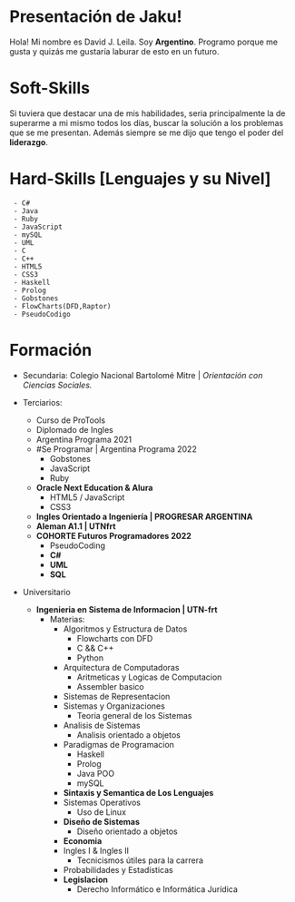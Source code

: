 # Presentación de Jaku!

Hola! Mi nombre es David J. Leila. Soy **Argentino**. Programo porque me gusta y quizás me gustaría laburar de esto en un futuro.


# Soft-Skills

Si tuviera que destacar una de mis habilidades, seria principalmente la de superarme a mi mismo todos los días, buscar la solución a los problemas que se me presentan. Además siempre se me dijo que tengo el poder del **liderazgo**. 
# Hard-Skills [Lenguajes y su Nivel]
	 - C#
	 - Java
	 - Ruby
	 - JavaScript
	 - mySQL
	 - UML
	 - C
	 - C++
	 - HTML5
	 - CSS3
	 - Haskell
	 - Prolog
	 - Gobstones
	 - FlowCharts(DFD,Raptor)
	 - PseudoCodigo
# Formación
 - Secundaria: Colegio Nacional Bartolomé Mitre | *Orientación con Ciencias Sociales.*
	
- Terciarios:
	- Curso de ProTools
	- Diplomado de Ingles
	- Argentina Programa 2021
	- #Se Programar | Argentina Programa 2022
		- Gobstones
		- JavaScript
		- Ruby
	- **Oracle Next Education & Alura**
		- HTML5 / JavaScript
		- CSS3
	- **Ingles Orientado a Ingeniería | PROGRESAR ARGENTINA**
	- **Aleman A1.1 | UTNfrt**
	- **COHORTE Futuros Programadores 2022**
		- PseudoCoding
		- **C#**
		- **UML**
		- **SQL**
- Universitario
	- **Ingenieria en Sistema de Informacion | UTN-frt**
		- Materias:
			- Algoritmos y Estructura de Datos
				- Flowcharts con DFD
				- C && C++
				- Python
			- Arquitectura de Computadoras
				- Aritmeticas y Logicas de Computacion
				- Assembler basico
			- Sistemas de Representacion
			- Sistemas y Organizaciones
				- Teoria general de los Sistemas
			- Analisis de Sistemas
				- Analisis orientado a objetos
			- Paradigmas de Programacion
				- Haskell
				- Prolog
				- Java POO
				- mySQL
			- **Sintaxis y Semantica de Los Lenguajes**
			- Sistemas Operativos
				- Uso de Linux
			- **Diseño de Sistemas**
				- Diseño orientado a objetos
			- **Economia**
			- Ingles I & Ingles II
				- Tecnicismos útiles para la carrera
			- Probabilidades y Estadísticas
			- **Legislacion**
				- Derecho Informático e Informática Jurídica

